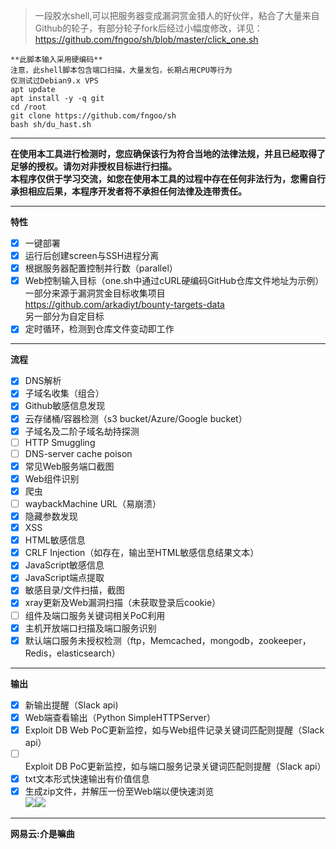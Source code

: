 >一段胶水shell,可以把服务器变成漏洞赏金猎人的好伙伴，粘合了大量来自Github的轮子，有部分轮子fork后经过小幅度修改，详见：  
https://github.com/fngoo/sh/blob/master/click_one.sh  
```
**此脚本输入采用硬编码**  
注意，此shell脚本包含端口扫描，大量发包，长期占用CPU等行为  
仅测试过Debian9.x VPS  
apt update
apt install -y -q git
cd /root
git clone https://github.com/fngoo/sh
bash sh/du_hast.sh
```
***
**在使用本工具进行检测时，您应确保该行为符合当地的法律法规，并且已经取得了足够的授权。请勿对非授权目标进行扫描。**  
**本程序仅供于学习交流，如您在使用本工具的过程中存在任何非法行为，您需自行承担相应后果，本程序开发者将不承担任何法律及连带责任。**
***
**特性**
- [x] 一键部署 
- [x] 运行后创建screen与SSH进程分离
- [x] 根据服务器配置控制并行数（parallel）
- [x] Web控制输入目标（one.sh中通过cURL硬编码GitHub仓库文件地址为示例）  
一部分来源于漏洞赏金目标收集项目  
https://github.com/arkadiyt/bounty-targets-data  
另一部分为自定目标  
- [x] 定时循环，检测到仓库文件变动即工作  
***
**流程**
- [x] DNS解析
- [x] 子域名收集（组合）
- [x] Github敏感信息发现
- [x] 云存储桶/容器检测（s3 bucket/Azure/Google bucket）
- [x] 子域名及二阶子域名劫持探测
- [ ] HTTP Smuggling
- [ ] DNS-server cache poison
- [x] 常见Web服务端口截图
- [x] Web组件识别
- [x] 爬虫
- [ ] waybackMachine URL（易崩溃）
- [x] 隐藏参数发现
- [x] XSS
- [x] HTML敏感信息
- [x] CRLF Injection（如存在，输出至HTML敏感信息结果文本）
- [x] JavaScript敏感信息
- [x] JavaScript端点提取
- [x] 敏感目录/文件扫描，截图
- [x] xray更新及Web漏洞扫描（未获取登录后cookie）
- [ ] 组件及端口服务关键词相关PoC利用  
- [x] 主机开放端口扫描及端口服务识别  
- [x] 默认端口服务未授权检测（ftp，Memcached，mongodb，zookeeper，Redis，elasticsearch）  
***
**输出**
- [x] 新输出提醒（Slack api)
- [x] Web端查看输出（Python SimpleHTTPServer）
- [x] Exploit DB Web PoC更新监控，如与Web组件记录关键词匹配则提醒（Slack api）  
- [ ] Exploit DB PoC更新监控，如与端口服务记录关键词匹配则提醒（Slack api）  
- [x] txt文本形式快速输出有价值信息  
- [x] 生成zip文件，并解压一份至Web端以便快速浏览  
![](https://github.com/fngoo/sh/blob/master/image/example.png)![](https://github.com/fngoo/sh/blob/master/image/txt.png)  
___
**网易云:介是嘛曲**
